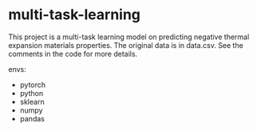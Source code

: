 # multi-task-learning
This project is a multi-task learning model on predicting negative thermal expansion materials properties. The original data is in data.csv. See the comments in the code for more details.

envs:
- pytorch
- python
- sklearn
- numpy
- pandas
